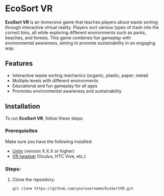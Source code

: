 # EcoSort VR

**EcoSort VR** is an immersive game that teaches players about waste sorting through interactive virtual reality. Players sort various types of trash into the correct bins, all while exploring different environments such as parks, beaches, and forests. This game combines fun gameplay with environmental awareness, aiming to promote sustainability in an engaging way.

## Features
- Interactive waste sorting mechanics (organic, plastic, paper, metal)
- Multiple levels with different environments
- Educational and fun gameplay for all ages
- Promotes environmental awareness and sustainability

## Installation

To run **EcoSort VR**, follow these steps:

### Prerequisites
Make sure you have the following installed:
- [Unity](https://unity.com/) (version X.X.X or higher)
- [VR headset](https://www.oculus.com/) (Oculus, HTC Vive, etc.)

### Steps:
1. Clone the repository:
   ```bash
   git clone https://github.com/yourusername/EcoSortVR.git
